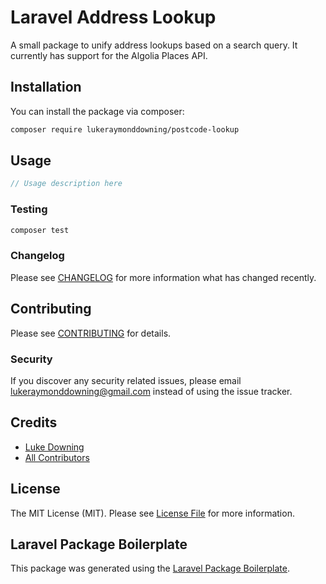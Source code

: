 # Laravel Address Lookup

A small package to unify address lookups based on a search query. It currently has support for the Algolia Places API. 

## Installation

You can install the package via composer:

```bash
composer require lukeraymonddowning/postcode-lookup
```

## Usage

``` php
// Usage description here
```

### Testing

``` bash
composer test
```

### Changelog

Please see [CHANGELOG](CHANGELOG.md) for more information what has changed recently.

## Contributing

Please see [CONTRIBUTING](CONTRIBUTING.md) for details.

### Security

If you discover any security related issues, please email lukeraymonddowning@gmail.com instead of using the issue tracker.

## Credits

- [Luke Downing](https://github.com/lukeraymonddowning)
- [All Contributors](../../contributors)

## License

The MIT License (MIT). Please see [License File](LICENSE.md) for more information.

## Laravel Package Boilerplate

This package was generated using the [Laravel Package Boilerplate](https://laravelpackageboilerplate.com).
